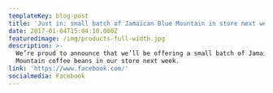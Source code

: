 ```yaml
---
templateKey: blog-post
title: 'Just in: small batch of Jamaican Blue Mountain in store next week'
date: 2017-01-04T15:04:10.000Z
featuredimage: /img/products-full-width.jpg
description: >-
  We’re proud to announce that we’ll be offering a small batch of Jamaica Blue
  Mountain coffee beans in our store next week.
link: 'https://www.facebook.com/'
socialmedia: Facebook
---
```


